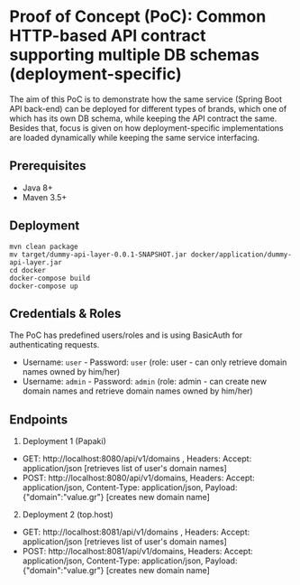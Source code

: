 # Proof of Concept (PoC): Common HTTP-based API contract supporting multiple DB schemas (deployment-specific)

The aim of this PoC is to demonstrate how the same service (Spring Boot API back-end) can be deployed for different types of brands, which one of which has its own DB schema, while keeping the API contract the same. Besides that, focus is given on how deployment-specific implementations are loaded dynamically while keeping the same service interfacing.

## Prerequisites
- Java 8+
- Maven 3.5+

## Deployment
```
mvn clean package
mv target/dummy-api-layer-0.0.1-SNAPSHOT.jar docker/application/dummy-api-layer.jar
cd docker
docker-compose build
docker-compose up
```
## Credentials & Roles

The PoC has predefined users/roles and is using BasicAuth for authenticating requests.

- Username: `user` - Password: `user` (role: user - can only retrieve domain names owned by him/her)
- Username: `admin` - Password: `admin` (role: admin - can create new domain names and retrieve domain names owned by him/her)

## Endpoints
1. Deployment 1 (Papaki)
- GET: http://localhost:8080/api/v1/domains , Headers: Accept: application/json [retrieves list of user's domain names]
- POST: http://localhost:8080/api/v1/domains, Headers: Accept: application/json, Content-Type: application/json, Payload: {"domain":"value.gr"} [creates new domain name]

2. Deployment 2 (top.host)
- GET: http://localhost:8081/api/v1/domains , Headers: Accept: application/json [retrieves list of user's domain names]
- POST: http://localhost:8081/api/v1/domains, Headers: Accept: application/json, Content-Type: application/json, Payload: {"domain":"value.gr"} [creates new domain name]